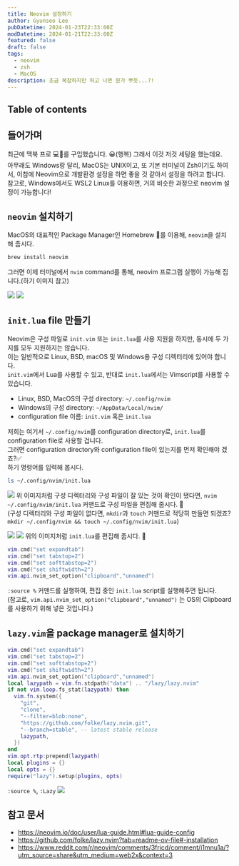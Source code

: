 ```yaml
---
title: Neovim 설정하기
author: Gyunseo Lee
pubDatetime: 2024-01-23T22:33:00Z
modDatetime: 2024-01-21T22:33:00Z
featured: false
draft: false
tags:
  - neovim
  - zsh
  - MacOS
description: 조금 복잡하지만 하고 나면 뭔가 뿌듯...?!
---
```


## Table of contents

## 들어가며

최근에 맥북 프로 💻🍎를 구입했습니다. 😀(행복)
그래서 이것 저것 세팅을 했는데요.  
아무래도 Windows랑 달리, MacOS는 UNIX이고, 또 기본 터미널이 Zsh이기도 하여서, 이참에 Neovim으로 개발환경 설정을 하면 좋을 것 같아서 설정을 하려고 합니다.
참고로, Windows에서도 WSL2 Linux를 이용하면, 거의 비슷한 과정으로 neovim 설정이 가능합니다!

## `neovim` 설치하기

MacOS의 대표적인 Package Manager인 Homebrew 🍺를 이용해, `neovim`을 설치해 줍시다.

```zsh
brew install neovim
```

그러면 이제 터미널에서 `nvim` command를 통해, neovim 프로그램 실행이 가능해 집니다.(하기 이미지 참고)

![](https://res.cloudinary.com/gyunseo-blog/image/upload/f_auto/v1706017235/image_i80h4j.png)
![](https://res.cloudinary.com/gyunseo-blog/image/upload/f_auto/v1706017251/image_ffdkeq.png)

## `init.lua` file 만들기

Neovim은 구성 파일로 `init.vim` 또는 `init.lua`를 사용 지원을 하지만, 동시에 두 가지를 모두 지원하지는 않습니다.  
이는 일반적으로 Linux, BSD, macOS 및 Windows용 구성 디렉터리에 있어야 합니다.  
`init.vim`에서 Lua를 사용할 수 있고, 반대로 `init.lua`에서는 Vimscript를 사용할 수 있습니다.

- Linux, BSD, MacOS의 구성 directory: `~/.config/nvim`
- Windows의 구성 directory: `~/AppData/Local/nvim/`
- configuration file 이름: `init.vim` 혹은 `init.lua`

저희는 여기서 `~/.config/nvim`를 configuration directory로, `init.lua`를 configuration file로 사용할 겁니다.  
그러면 configuration directory와 configuration file이 있는지를 먼저 확인해야 겠죠?✅  
하기 명령어를 입력해 봅시다.

```zsh
ls ~/.config/nvim/init.lua
```

![](https://res.cloudinary.com/gyunseo-blog/image/upload/f_auto/v1706019638/image_v2edi3.png)
위 이미지처럼 구성 디렉터리와 구성 파일이 잘 있는 것이 확인이 됐다면, `nvim ~/.config/nvim/init.lua` 커맨드로 구성 파일을 편집해 줍시다. 📝  
(구성 디렉터리와 구성 파일이 없다면, `mkdir`과 `touch` 커맨드로 적당히 만들면 되겠죠? `mkdir ~/.config/nvim && touch ~/.config/nvim/init.lua`)

![](https://res.cloudinary.com/gyunseo-blog/image/upload/f_auto/v1706020493/image_fmr7cd.png)
![](https://res.cloudinary.com/gyunseo-blog/image/upload/f_auto/v1706020540/image_yjsj9x.png)
위의 이미지처럼 `init.lua`를 편집해 줍시다. 📝

```lua
vim.cmd("set expandtab")
vim.cmd("set tabstop=2")
vim.cmd("set softtabstop=2")
vim.cmd("set shiftwidth=2")
vim.api.nvim_set_option("clipboard","unnamed")
```

`:source %` 커맨드를 실행하여, 편집 중인 `init.lua` script를 실행해주면 됩니다.  
(참고로, `vim.api.nvim_set_option("clipboard","unnamed")` 는 OS의 Clipboard를 사용하기 위해 넣은 것입니다.)

## `lazy.vim`을 package manager로 설치하기

```lua
vim.cmd("set expandtab")
vim.cmd("set tabstop=2")
vim.cmd("set softtabstop=2")
vim.cmd("set shiftwidth=2")
vim.api.nvim_set_option("clipboard","unnamed")
local lazypath = vim.fn.stdpath("data") .. "/lazy/lazy.nvim"
if not vim.loop.fs_stat(lazypath) then
  vim.fn.system({
    "git",
    "clone",
    "--filter=blob:none",
    "https://github.com/folke/lazy.nvim.git",
    "--branch=stable", -- latest stable release
    lazypath,
  })
end
vim.opt.rtp:prepend(lazypath)
local plugins = {}
local opts = {}
require("lazy").setup(plugins, opts)
```

`:source %`, `:Lazy`
![](https://res.cloudinary.com/gyunseo-blog/image/upload/f_auto/v1706022623/image_ojfqlx.png)

## 참고 문서

- <https://neovim.io/doc/user/lua-guide.html#lua-guide-config>
- <https://github.com/folke/lazy.nvim?tab=readme-ov-file#-installation>
- <https://www.reddit.com/r/neovim/comments/3fricd/comment/i1mnu1a/?utm_source=share&utm_medium=web2x&context=3>
